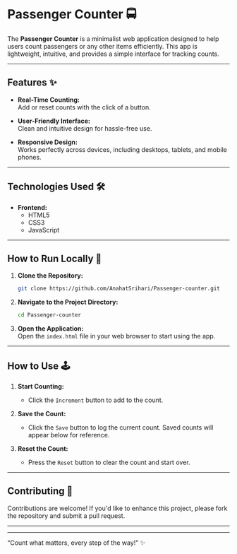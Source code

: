 
# Passenger Counter 🚍  

The **Passenger Counter** is a minimalist web application designed to help users count passengers or any other items efficiently. This app is lightweight, intuitive, and provides a simple interface for tracking counts.

---

## Features ✨  

- **Real-Time Counting:**  
  Add or reset counts with the click of a button.  

- **User-Friendly Interface:**  
  Clean and intuitive design for hassle-free use.  

- **Responsive Design:**  
  Works perfectly across devices, including desktops, tablets, and mobile phones.  

---

## Technologies Used 🛠️  

- **Frontend:**  
  - HTML5  
  - CSS3  
  - JavaScript  

---

## How to Run Locally 🚀  

1. **Clone the Repository:**  
   ```bash
   git clone https://github.com/AnahatSrihari/Passenger-counter.git
   ```  

2. **Navigate to the Project Directory:**  
   ```bash
   cd Passenger-counter
   ```  

3. **Open the Application:**  
   Open the `index.html` file in your web browser to start using the app.  

---

## How to Use 🕹️  

1. **Start Counting:**  
   - Click the `Increment` button to add to the count.  

2. **Save the Count:**  
   - Click the `Save` button to log the current count. Saved counts will appear below for reference.  

3. **Reset the Count:**  
   - Press the `Reset` button to clear the count and start over.  


---

## Contributing 🤝  

Contributions are welcome! If you'd like to enhance this project, please fork the repository and submit a pull request.  

---



---

“Count what matters, every step of the way!” ✨  
